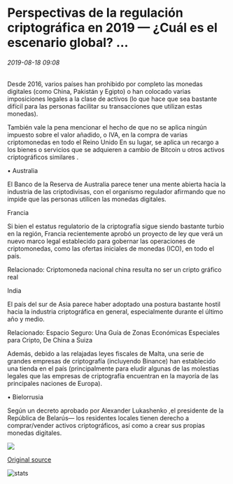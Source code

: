 # Perspectivas de la regulación criptográfica en 2019 — ¿Cuál es el escenario global? ...

###### 2019-08-18 09:08

Desde 2016, varios países han prohibido por completo las monedas digitales (como China, Pakistán y Egipto) o han colocado varias imposiciones legales a la clase de activos (lo que hace que sea bastante difícil para las personas facilitar su transacciones que utilizan estas monedas).

También vale la pena mencionar el hecho de que no se aplica ningún impuesto sobre el valor añadido, o IVA, en la compra de varias criptomonedas en todo el Reino Unido En su lugar, se aplica un recargo a los bienes o servicios que se adquieren a cambio de Bitcoin u otros activos criptográficos similares .

• Australia

El Banco de la Reserva de Australia parece tener una mente abierta hacia la industria de las criptodivisas, con el organismo regulador afirmando que no impide que las personas utilicen las monedas digitales.

Francia

Si bien el estatus regulatorio de la criptografía sigue siendo bastante turbio en la región, Francia recientemente aprobó un proyecto de ley que verá un nuevo marco legal establecido para gobernar las operaciones de criptomonedas, como las ofertas iniciales de monedas (ICO), en todo el país.

Relacionado: Criptomoneda nacional china resulta no ser un cripto gráfico real

India

El país del sur de Asia parece haber adoptado una postura bastante hostil hacia la industria criptográfica en general, especialmente durante el último año y medio.

Relacionado: Espacio Seguro: Una Guía de Zonas Económicas Especiales para Cripto, De China a Suiza

Además, debido a las relajadas leyes fiscales de Malta, una serie de grandes empresas de criptografía (incluyendo Binance) han establecido una tienda en el país (principalmente para eludir algunas de las molestias legales que las empresas de criptografía encuentran en la mayoría de las principales naciones de Europa).

• Bielorrusia

Según un decreto aprobado por Alexander Lukashenko ,el presidente de la República de Belarús— los residentes locales tienen derecho a comprar/vender activos criptográficos, así como a crear sus propias monedas digitales.

![](https://s3.cointelegraph.com/storage/uploads/view/bdec436d7e02aab4ae59a0aac803c88f.png)

[Original source](https://cointelegraph.com/news/crypto-regulation-outlook-in-2019-what-is-the-global-scenario)

![stats](https://c.statcounter.com/11760860/0/a89fa40b/1/ "stats")